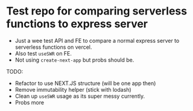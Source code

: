# Test repo for comparing serverless functions to express server

- Just a wee test API and FE to compare a normal express server to serverless functions on vercel.
- Also test `useSWR` on FE.
- Not using `create-next-app` but probs should be.

TODO:

- Refactor to use NEXT.JS structure (will be one app then)
- Remove immutability helper (stick with lodash)
- Clean up `useSWR` usage as its super messy currently.
- Probs more
